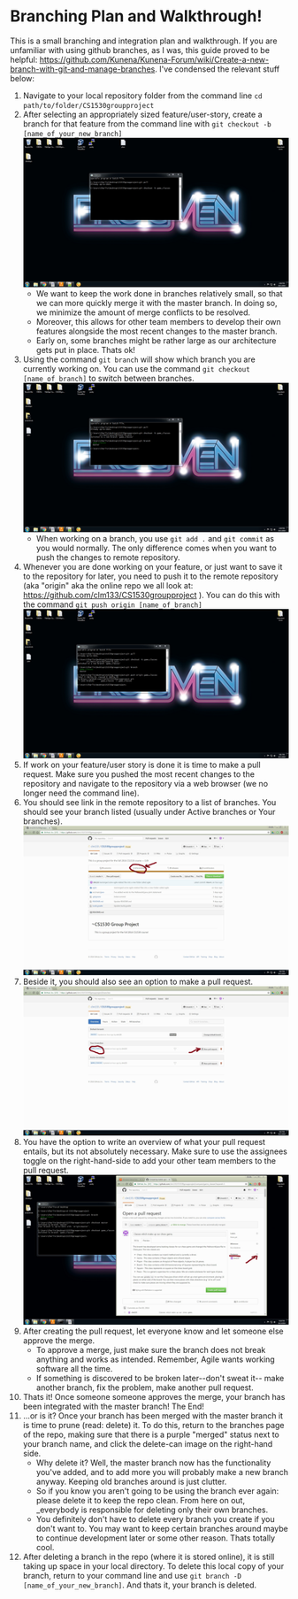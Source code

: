 # Branching Plan and Walkthrough!
This is a small branching and integration plan and walkthrough. If you are unfamiliar with using github branches, as I was, this guide proved to be helpful: https://github.com/Kunena/Kunena-Forum/wiki/Create-a-new-branch-with-git-and-manage-branches. I've condensed the relevant stuff below:

1. Navigate to your local repository folder from the command line ```cd  path/to/folder/CS1530groupproject```
2. After selecting an appropriately sized feature/user-story, create a branch for that feature from the command line with ```git checkout -b [name_of_your_new_branch]```
![Creating a branch locally](branch_guide_screenshots/Image2.jpg?raw=true "creating a branch locally")
	* We want to keep the work done in branches relatively small, so that we can more quickly merge it with the master branch. In doing so, we minimize the amount of merge conflicts to be resolved. 	
	* Moreover, this allows for other team members to develop their own features alongside the most recent changes to the master branch. 
	* Early on, some branches might be rather large as our architecture gets put in place. Thats ok!
3. Using the command ```git branch``` will show which branch you are currently working on. You can use the command ```git checkout [name_of_branch]``` to switch between branches. 
![Checking your current branch](branch_guide_screenshots/Image4.jpg?raw=true "checking your current branch")
	* When working on a branch, you use ```git add .``` and ```git commit``` as you would normally. The only difference comes when you want to push the changes to remote repository.
4. Whenever you are done working on your feature, or just want to save it to the repository for later, you need to push it to the remote repository (aka "origin" aka the online repo we all look at: https://github.com/clm133/CS1530groupproject ). You can do this with the command ```git push origin [name_of_branch]```
![Pushing branch to repo](branch_guide_screenshots/Image6.jpg?raw=true "pushing branch to repo")
5. If work on your feature/user story is done it is time to make a pull request. Make sure you pushed the most recent changes to the repository and navigate to the repository via a web browser (we no longer need the command line).
6. You should see link in the remote repository to a list of branches. You should see your branch listed (usually under Active branches or Your branches).
![branches link](branch_guide_screenshots/Image7.jpg?raw=true "branches link")
7. Beside it, you should also see an option to make a pull request.
![start pull request](branch_guide_screenshots/Image8.jpg?raw=true "start pull request")
8. You have the option to write an overview of what your pull request entails, but its not absolutely necessary. Make sure to use the assignees toggle on the right-hand-side to add your other team members to the pull request.
![create pull request](branch_guide_screenshots/Image16.jpg?raw=true "create pull request")
9. After creating the pull request, let everyone know and let someone else approve the merge. 
	* To approve a merge, just make sure the branch does not break anything and works as intended. Remember, Agile wants working software all the time.
	* If something is discovered to be broken later--don't sweat it-- make another branch, fix the problem, make another pull request.	
10. Thats it! Once someone someone approves the merge, your branch has been integrated with the master branch! The End!
11. ...or is it? Once your branch has been merged with the master branch it is time to prune (read: delete) it. To do this, return to the branches page of the repo, making sure that there is a purple "merged" status next to your branch name, and click the delete-can image on the right-hand side.
	* Why delete it? Well, the master branch now has the functionality you've added, and to add more you will probably make a new branch anyway. Keeping old branches around is just clutter.
	* So if you know you aren't going to be using the branch ever again: please delete it to keep the repo clean. From here on out, _everybody is responsible for deleting only their own branches.
	* You definitely don't have to delete every branch you create if you don't want to. You may want to keep certain branches around maybe to continue development later or some other reason. Thats totally cool. 
12. After deleting a branch in the repo (where it is stored online), it is still taking up space in your local directory. To delete this local copy of your branch, return to your command line and use ```git branch -D [name_of_your_new_branch]```. And thats it, your branch is deleted.
